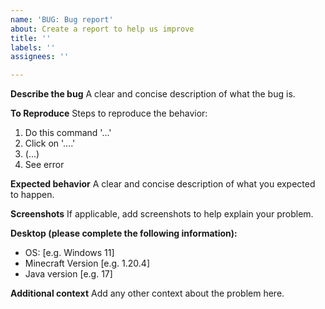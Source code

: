 ```yaml
---
name: 'BUG: Bug report'
about: Create a report to help us improve
title: ''
labels: ''
assignees: ''

---
```


**Describe the bug**
A clear and concise description of what the bug is.

**To Reproduce**
Steps to reproduce the behavior:
1. Do this command '...'
2. Click on '....'
3. (...)
4. See error

**Expected behavior**
A clear and concise description of what you expected to happen.

**Screenshots**
If applicable, add screenshots to help explain your problem.

**Desktop (please complete the following information):**
 - OS: [e.g. Windows 11]
 - Minecraft Version [e.g. 1.20.4]
 - Java version [e.g. 17]

**Additional context**
Add any other context about the problem here.
